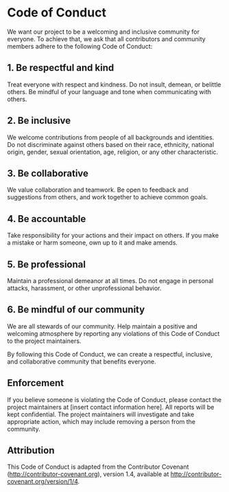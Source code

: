# Code of Conduct

We want our project to be a welcoming and inclusive community for everyone. To achieve that, we ask that all contributors and community members adhere to the following Code of Conduct:

## 1. Be respectful and kind

Treat everyone with respect and kindness. Do not insult, demean, or belittle others. Be mindful of your language and tone when communicating with others.

## 2. Be inclusive

We welcome contributions from people of all backgrounds and identities. Do not discriminate against others based on their race, ethnicity, national origin, gender, sexual orientation, age, religion, or any other characteristic.

## 3. Be collaborative

We value collaboration and teamwork. Be open to feedback and suggestions from others, and work together to achieve common goals.

## 4. Be accountable

Take responsibility for your actions and their impact on others. If you make a mistake or harm someone, own up to it and make amends.

## 5. Be professional

Maintain a professional demeanor at all times. Do not engage in personal attacks, harassment, or other unprofessional behavior.

## 6. Be mindful of our community

We are all stewards of our community. Help maintain a positive and welcoming atmosphere by reporting any violations of this Code of Conduct to the project maintainers.

By following this Code of Conduct, we can create a respectful, inclusive, and collaborative community that benefits everyone.

## Enforcement

If you believe someone is violating the Code of Conduct, please contact the project maintainers at [insert contact information here]. All reports will be kept confidential. The project maintainers will investigate and take appropriate action, which may include removing a person from the community.

## Attribution

This Code of Conduct is adapted from the Contributor Covenant (http://contributor-covenant.org), version 1.4, available at http://contributor-covenant.org/version/1/4.
